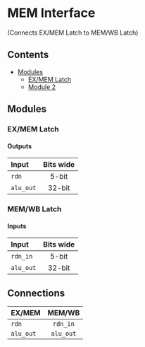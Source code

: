 # MEM Interface #
(Connects EX/MEM Latch to MEM/WB Latch)

## Contents
* [Modules](#modules)
  * [EX/MEM Latch](#ex/mem_latch)
  * [Module 2](#mem/wb_latch)

## Modules

### EX/MEM Latch

#### Outputs
|Input|Bits wide|
|:---|:---:|
|```rdn```|5-bit|
|```alu_out```|32-bit|

### MEM/WB Latch

#### Inputs
|Input|Bits wide|
|:---|:---:|
|```rdn_in```|5-bit|
|```alu_out```|32-bit|

## Connections

|EX/MEM|MEM/WB|
|:---|:---:|
|```rdn```|```rdn_in```|
|```alu_out```|```alu_out```|

